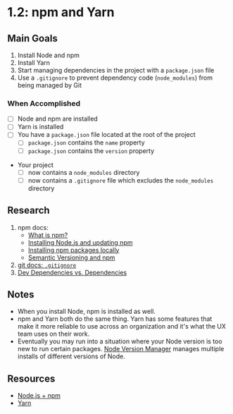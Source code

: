 # 1.2: npm and Yarn
## Main Goals
1. Install Node and npm
2. Install Yarn
3. Start managing dependencies in the project with a `package.json` file
4. Use a `.gitignore` to prevent dependency code (`node_modules`) from being managed by Git
### When Accomplished
- [ ] Node and npm are installed
- [ ] Yarn is installed
- [ ] You have a `package.json` file located at the root of the project
  - [ ] `package.json` contains the `name` property
  - [ ] `package.json` contains the `version` property
- Your project
  - [ ] now contains a `node_modules` directory
  - [ ] now contains a `.gitignore` file which excludes the `node_modules` directory
## Research
1. npm docs:
    - [What is npm?](https://docs.npmjs.com/getting-started/what-is-npm)
    - [Installing Node.js and updating npm](https://docs.npmjs.com/getting-started/installing-node)
    - [Installing npm packages locally](https://docs.npmjs.com/getting-started/installing-npm-packages-locally)
    - [Semantic Versioning and npm](https://docs.npmjs.com/getting-started/semantic-versioning)
2. [git docs: `.gitignore`](https://git-scm.com/docs/gitignore)
3. [Dev Dependencies vs. Dependencies](https://medium.com/@dylanavery720/npmmmm-1-dev-dependencies-dependencies-8931c2583b0c)
## Notes
- When you install Node, npm is installed as well.
- npm and Yarn both do the same thing. Yarn has some features that make it more reliable to use across an organization and it's what the UX team uses on their work.
- Eventually you may run into a situation where your Node version is too new to run certain packages. [Node Version Manager](https://github.com/creationix/nvm) manages multiple installs of different versions of Node. 
## Resources
- [Node.js + npm](https://nodejs.org/en/)
- [Yarn](https://yarnpkg.com/en/)
